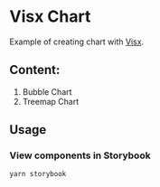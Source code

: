 # Visx Chart

Example of creating chart with [Visx](https://airbnb.io/visx).

## Content:

1. Bubble Chart
2. Treemap Chart

## Usage
### View components in Storybook
```shell
yarn storybook
```
